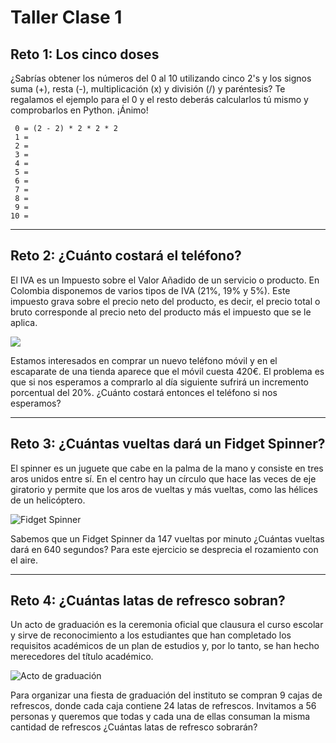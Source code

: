 # Taller Clase 1

## Reto 1: Los cinco doses
¿Sabrías obtener los números del 0 al 10 utilizando cinco 2's y los signos suma (+), resta (-),  multiplicación (x) y división (/) y paréntesis? Te regalamos el ejemplo para el 0 y el resto deberás calcularlos tú mismo y comprobarlos en Python. ¡Ánimo!

```
 0 = (2 - 2) * 2 * 2 * 2
 1 = 
 2 = 
 3 = 
 4 = 
 5 = 
 6 = 
 7 = 
 8 = 
 9 = 
10 = 
```

***

## Reto 2: ¿Cuánto costará el teléfono?
El IVA es un Impuesto sobre el Valor Añadido de un servicio o producto. En Colombia disponemos de varios tipos de IVA (21%, 19% y 5%). Este impuesto grava sobre el precio neto del producto, es decir, el precio total o bruto corresponde al precio neto del producto más el impuesto que se le aplica.

![](https://encrypted-tbn0.gstatic.com/images?q=tbn:ANd9GcS4oulVJH5Hu4OVziLAqQNxWN05rE2EmRDAKA&usqp=CAU)

Estamos interesados en comprar un nuevo teléfono móvil y en el escaparate de una tienda aparece que el móvil cuesta 420€. El problema es que si nos esperamos a comprarlo al día siguiente sufrirá un incremento porcentual del 20%. ¿Cuánto costará entonces el teléfono si nos esperamos?

***

## Reto 3: ¿Cuántas vueltas dará un Fidget Spinner?

El spinner es un juguete que cabe en la palma de la mano y consiste en tres aros unidos entre sí. En el centro hay un círculo que hace las veces de eje giratorio y permite que los aros de vueltas y más vueltas, como las hélices de un helicóptero.

![Fidget Spinner](https://i.ytimg.com/vi/EwRYTkq28Zo/maxresdefault.jpg)

Sabemos que un Fidget Spinner da 147 vueltas por minuto ¿Cuántas vueltas dará en 640 segundos? Para este ejercicio se desprecia el rozamiento con el aire.

***

## Reto 4: ¿Cuántas latas de refresco sobran?
Un acto de graduación es la ceremonia oficial que clausura el curso escolar y sirve de reconocimiento a los estudiantes que han completado los requisitos académicos de un plan de estudios y, por lo tanto, se han hecho merecedores del título académico.

![Acto de graduación](https://www.altonivel.com.mx/wp-content/uploads/2017/06/Graduacion.jpg)

Para organizar una fiesta de graduación del instituto se compran 9 cajas de refrescos, donde cada caja contiene 24 latas de refrescos. Invitamos a 56 personas y queremos que todas y cada una de ellas consuman la misma cantidad de refrescos ¿Cuántas latas de refresco sobrarán?
